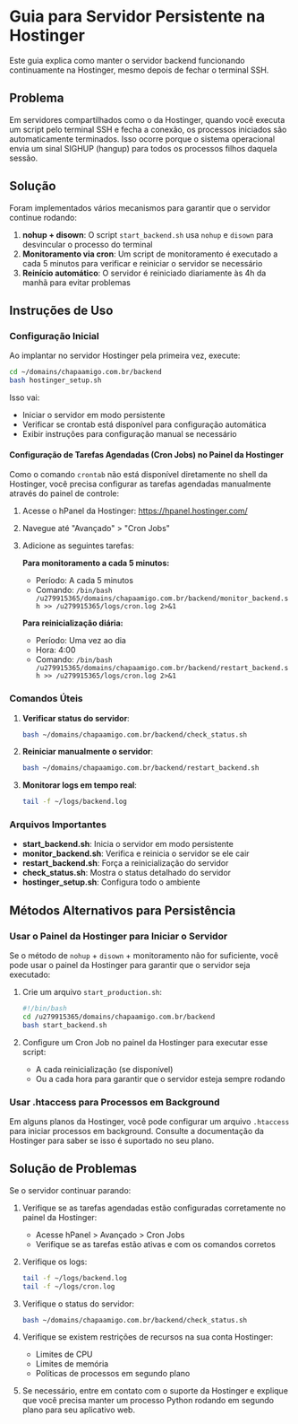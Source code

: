 # Guia para Servidor Persistente na Hostinger

Este guia explica como manter o servidor backend funcionando continuamente na Hostinger, mesmo depois de fechar o terminal SSH.

## Problema

Em servidores compartilhados como o da Hostinger, quando você executa um script pelo terminal SSH e fecha a conexão, os processos iniciados são automaticamente terminados. Isso ocorre porque o sistema operacional envia um sinal SIGHUP (hangup) para todos os processos filhos daquela sessão.

## Solução

Foram implementados vários mecanismos para garantir que o servidor continue rodando:

1. **nohup + disown**: O script `start_backend.sh` usa `nohup` e `disown` para desvincular o processo do terminal
2. **Monitoramento via cron**: Um script de monitoramento é executado a cada 5 minutos para verificar e reiniciar o servidor se necessário
3. **Reinício automático**: O servidor é reiniciado diariamente às 4h da manhã para evitar problemas

## Instruções de Uso

### Configuração Inicial

Ao implantar no servidor Hostinger pela primeira vez, execute:

```bash
cd ~/domains/chapaamigo.com.br/backend
bash hostinger_setup.sh
```

Isso vai:

- Iniciar o servidor em modo persistente
- Verificar se crontab está disponível para configuração automática
- Exibir instruções para configuração manual se necessário

#### Configuração de Tarefas Agendadas (Cron Jobs) no Painel da Hostinger

Como o comando `crontab` não está disponível diretamente no shell da Hostinger, você precisa configurar as tarefas agendadas manualmente através do painel de controle:

1. Acesse o hPanel da Hostinger: https://hpanel.hostinger.com/
2. Navegue até "Avançado" > "Cron Jobs"
3. Adicione as seguintes tarefas:

   **Para monitoramento a cada 5 minutos:**

   - Período: A cada 5 minutos
   - Comando: `/bin/bash /u279915365/domains/chapaamigo.com.br/backend/monitor_backend.sh >> /u279915365/logs/cron.log 2>&1`

   **Para reinicialização diária:**

   - Período: Uma vez ao dia
   - Hora: 4:00
   - Comando: `/bin/bash /u279915365/domains/chapaamigo.com.br/backend/restart_backend.sh >> /u279915365/logs/cron.log 2>&1`

### Comandos Úteis

1. **Verificar status do servidor**:

   ```bash
   bash ~/domains/chapaamigo.com.br/backend/check_status.sh
   ```

2. **Reiniciar manualmente o servidor**:

   ```bash
   bash ~/domains/chapaamigo.com.br/backend/restart_backend.sh
   ```

3. **Monitorar logs em tempo real**:
   ```bash
   tail -f ~/logs/backend.log
   ```

### Arquivos Importantes

- **start_backend.sh**: Inicia o servidor em modo persistente
- **monitor_backend.sh**: Verifica e reinicia o servidor se ele cair
- **restart_backend.sh**: Força a reinicialização do servidor
- **check_status.sh**: Mostra o status detalhado do servidor
- **hostinger_setup.sh**: Configura todo o ambiente

## Métodos Alternativos para Persistência

### Usar o Painel da Hostinger para Iniciar o Servidor

Se o método de `nohup` + `disown` + monitoramento não for suficiente, você pode usar o painel da Hostinger para garantir que o servidor seja executado:

1. Crie um arquivo `start_production.sh`:

   ```bash
   #!/bin/bash
   cd /u279915365/domains/chapaamigo.com.br/backend
   bash start_backend.sh
   ```

2. Configure um Cron Job no painel da Hostinger para executar esse script:
   - A cada reinicialização (se disponível)
   - Ou a cada hora para garantir que o servidor esteja sempre rodando

### Usar .htaccess para Processos em Background

Em alguns planos da Hostinger, você pode configurar um arquivo `.htaccess` para iniciar processos em background. Consulte a documentação da Hostinger para saber se isso é suportado no seu plano.

## Solução de Problemas

Se o servidor continuar parando:

1. Verifique se as tarefas agendadas estão configuradas corretamente no painel da Hostinger:

   - Acesse hPanel > Avançado > Cron Jobs
   - Verifique se as tarefas estão ativas e com os comandos corretos

2. Verifique os logs:

   ```bash
   tail -f ~/logs/backend.log
   tail -f ~/logs/cron.log
   ```

3. Verifique o status do servidor:

   ```bash
   bash ~/domains/chapaamigo.com.br/backend/check_status.sh
   ```

4. Verifique se existem restrições de recursos na sua conta Hostinger:

   - Limites de CPU
   - Limites de memória
   - Políticas de processos em segundo plano

5. Se necessário, entre em contato com o suporte da Hostinger e explique que você precisa manter um processo Python rodando em segundo plano para seu aplicativo web.
